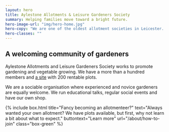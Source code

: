 ```yaml
---
layout: hero
title: Aylestone Allotments & Leisure Gardeners Society
summary: Helping families move toward a bright future.
hero-image-url: "img/hero-home.jpg"
hero-copy: "We are one of the oldest allotment societies in Leicester. We work to promote gardening and vegetable growing."
hero-classes: ""
---
```


## A welcoming community of gardeners

Aylestone Allotments and Leisure Gardeners Society works to promote gardening and vegetable growing. We have a more than a hundred members and [a site](/about/find-us) with 200 rentable plots.

We are a sociable organisation where experienced and novice gardeners are equally welcome. We run educational talks, regular social events and have our own shop.

{% include box.html title="Fancy becoming an allotmenteer?" text="Always wanted your own allotment? We have plots available, but first, why not learn a bit about what to expect." buttontext="Learn more" url="/about/how-to-join" class="box-green"  %}